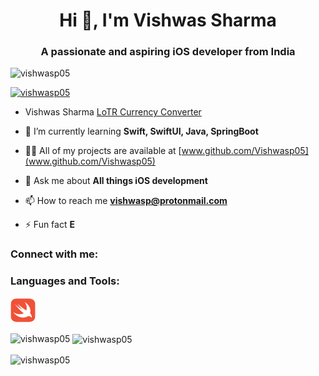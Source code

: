 <h1 align="center">Hi 👋, I'm Vishwas Sharma</h1>
<h3 align="center">A passionate and aspiring iOS developer from India</h3>

<p align="left"> <img src="https://komarev.com/ghpvc/?username=vishwasp05&label=Profile%20views&color=0e75b6&style=flat" alt="vishwasp05" /> </p>

<p align="left"> <a href="https://github.com/ryo-ma/github-profile-trophy"><img src="https://github-profile-trophy.vercel.app/?username=vishwasp05" alt="vishwasp05" /></a> </p>

- Vishwas Sharma [LoTR Currency Converter](https://github.com/Vishwasp05/LOTR-CurrencyCOnverter)

- 🌱 I’m currently learning **Swift, SwiftUI, Java, SpringBoot**

- 👨‍💻 All of my projects are available at [www.github.com/Vishwasp05](www.github.com/Vishwasp05)

- 💬 Ask me about **All things iOS development**

- 📫 How to reach me **vishwasp@protonmail.com**

- ⚡ Fun fact **E**

<h3 align="left">Connect with me:</h3>
<p align="left">
</p>

<h3 align="left">Languages and Tools:</h3>
<p align="left"> <a href="https://developer.apple.com/swift/" target="_blank" rel="noreferrer"> <img src="https://raw.githubusercontent.com/devicons/devicon/master/icons/swift/swift-original.svg" alt="swift" width="40" height="40"/> </a> </p>

<p><img align="left" src="https://github-readme-stats.vercel.app/api/top-langs?username=vishwasp05&show_icons=true&locale=en&layout=compact" alt="vishwasp05" /></p>

<p>&nbsp;<img align="center" src="https://github-readme-stats.vercel.app/api?username=vishwasp05&show_icons=true&locale=en" alt="vishwasp05" /></p>

<p><img align="center" src="https://github-readme-streak-stats.herokuapp.com/?user=vishwasp05&" alt="vishwasp05" /></p>
